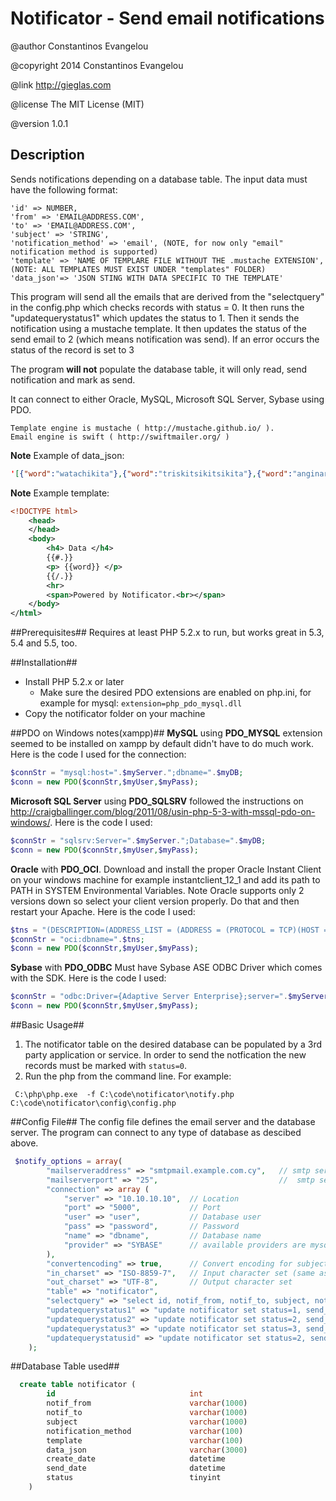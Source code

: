 Notificator - Send email notifications
======
 
@author      Constantinos Evangelou 

@copyright   2014 Constantinos Evangelou

@link        http://gieglas.com

@license     The MIT License (MIT)

@version     1.0.1

## Description ##
 
Sends notifications depending on a database table. The input data must have the following format:
  
 	'id' => NUMBER,
 	'from' => 'EMAIL@ADDRESS.COM',
 	'to' => 'EMAIL@ADDRESS.COM',
 	'subject' => 'STRING',
 	'notification_method' => 'email', (NOTE, for now only "email" notification method is supported)
 	'template' => 'NAME OF TEMPLARE FILE WITHOUT THE .mustache EXTENSION', (NOTE: ALL TEMPLATES MUST EXIST UNDER "templates" FOLDER)
 	'data_json'=> 'JSON STING WITH DATA SPECIFIC TO THE TEMPLATE'
 	
This program will send all the emails that are derived from the "selectquery" in the config.php which checks records with status = 0. It then runs the "updatequerystatus1" which updates the status to 1. Then it sends the notification using a mustache template. It then updates the status of the send email to 2 (which means notification was send). If an error occurs the status of the record is set to 3

The program **will not** populate the database table, it will only read, send notification and mark as send. 

It can connect to either Oracle, MySQL, Microsoft SQL Server, Sybase using PDO. 

    Template engine is mustache ( http://mustache.github.io/ ).
    Email engine is swift ( http://swiftmailer.org/ )

**Note**
Example of data_json:
```JSON
'[{"word":"watachikita"},{"word":"triskitsikitsikita"},{"word":"anginara"}]'
```

**Note**
Example template:
```XML
<!DOCTYPE html>
	<head>
	</head>	
	<body>
		<h4> Data </h4>
		{{#.}}
		<p> {{word}} </p>
		{{/.}}
		<hr>
		<span>Powered by Notificator.<br></span>
	</body>		
</html>
```

##Prerequisites##
Requires at least PHP 5.2.x to run, but works great in 5.3, 5.4 and 5.5, too.
 
##Installation##
 - Install PHP 5.2.x or later
     - Make sure the desired PDO extensions are enabled on php.ini, for example for mysql: `extension=php_pdo_mysql.dll`
 - Copy the notificator folder on your machine

##PDO on Windows notes(xampp)##
**MySQL** using **PDO_MYSQL** extension seemed to be installed on xampp by default didn't have to do much work. Here is the code I used for the connection:
```PHP
$connStr = "mysql:host=".$myServer.";dbname=".$myDB; 
$conn = new PDO($connStr,$myUser,$myPass);  
```

**Microsoft SQL Server** using **PDO_SQLSRV** followed the instructions on http://craigballinger.com/blog/2011/08/usin-php-5-3-with-mssql-pdo-on-windows/. Here is the code I used:
```PHP
$connStr = "sqlsrv:Server=".$myServer.";Database=".$myDB; 
$conn = new PDO($connStr,$myUser,$myPass);
```

**Oracle** with **PDO_OCI**. Download and install the proper Oracle Instant Client on your windows machine for example instantclient_12_1 and add its path to PATH in SYSTEM Environmental Variables. Note Oracle supports only 2 versions down so select your client version properly. Do that and then restart your Apache. Here is the code I used:
```PHP
$tns = "(DESCRIPTION=(ADDRESS_LIST = (ADDRESS = (PROTOCOL = TCP)(HOST = ".$myServer.")(PORT = 1521)))(CONNECT_DATA=(SID=".$myDB.")))"; 
$connStr = "oci:dbname=".$tns;      
$conn = new PDO($connStr,$myUser,$myPass);  
```

**Sybase** with **PDO_ODBC** Must have Sybase ASE ODBC Driver which comes with the SDK. Here is the code I used:
```PHP
$connStr = "odbc:Driver={Adaptive Server Enterprise};server=".$myServer.";port=".$myPort.";db=".$myDB;
$conn = new PDO($connStr,$myUser,$myPass);  
```

##Basic Usage##
1. The notificator table on the desired database can be populated by a 3rd party application or service. In order to send the notfication the new records must be marked with `status=0`. 
2. Run the php from the command line. For example:
```DOS
 C:\php\php.exe  -f C:\code\notificator\notify.php C:\code\notificator\config\config.php
```

##Config File##
The config file defines the email server and the database server. The program can connect to any type of database as descibed above. 

```PHP
 $notify_options = array(
		"mailserveraddress" => "smtpmail.example.com.cy",   // smtp server location
		"mailserverport" => "25",                           //  smtp server port
		"connection" => array (			
			"server" => "10.10.10.10",  // Location
			"port" => "5000",           // Port
			"user" => "user",           // Database user
			"pass" => "password",       // Password
			"name" => "dbname",         // Database name
			"provider" => "SYBASE"      // available providers are mysql,sqlsrv,SYBASE,oci
		),
		"convertencoding" => true,      // Convert encoding for subject and json_data?
		"in_charset" => "ISO-8859-7",   // Input character set (same as database)
		"out_charset" => "UTF-8",       // Output character set 
		"table" => "notificator",
		"selectquery" => "select id, notif_from, notif_to, subject, notification_method, template, data_json from notificator where status = 1", // Do not change unless you know what you are doing
		"updatequerystatus1" => "update notificator set status=1, send_date=getDate() where status=0", // Do not change unless you know what you are doing
		"updatequerystatus2" => "update notificator set status=2, send_date=getDate() where status=1", // Do not change unless you know what you are doing
		"updatequerystatus3" => "update notificator set status=3, send_date=getDate() where status=1", // Do not change unless you know what you are doing
		"updatequerystatusid" => "update notificator set status=2, send_date=getDate() where id=:id" // Do not change unless you know what you are doing
	);
```
##Database Table used##
```SQL
  create table notificator (
 		id                              int                              identity  ,
 		notif_from                      varchar(1000)                    not null  ,
 		notif_to                        varchar(1000)                    not null  ,
 		subject                         varchar(1000)                    not null  ,
 		notification_method             varchar(100)                     not null  ,
 		template                        varchar(100)                     not null  ,
 		data_json                       varchar(3000)                        null  ,
 		create_date                     datetime                         not null  ,
 		send_date                       datetime                             null  ,
 		status                          tinyint                         DEFAULT  0 not null   
 	)
```
  